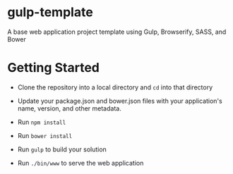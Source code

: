 gulp-template
=============

A base web application project template using Gulp, Browserify, SASS, and Bower

# Getting Started

- Clone the repository into a local directory and `cd` into that directory

- Update your package.json and bower.json files with your application's name, version, and other metadata.

- Run `npm install`

- Run `bower install`

- Run `gulp` to build your solution

- Run `./bin/www` to serve the web application
